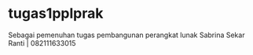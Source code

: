 # tugas1pplprak
Sebagai pemenuhan tugas pembangunan perangkat lunak
Sabrina Sekar Ranti | 082111633015
